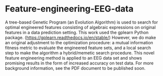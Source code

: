 # Feature-engineering-EEG-data

A tree-based Genetic Program (an Evolution Algorithm) is used to search for optimal engineered features consisting of algebraic expressions on original features in a data prediction setting. This work used the gplearn Python package. (https://gplearn.readthedocs.io/en/stable/) However, we do make an original adjustment to the optimization procedure: a mutual information fitness metric to evaluate the engineered feature sets, and a local search step to make the algorithm a hybrid/memetic search procedure. This novel feature engineering method is applied to an EEG data set and shows promising results in the form of increased accuracy on test data. For more background information, see the PDF document to be published soon. 
